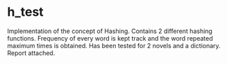 # h_test
Implementation of the concept of Hashing. Contains 2 different hashing functions. Frequency of every word is kept track and the word repeated maximum times is obtained. Has been tested for 2 novels and a dictionary. Report attached.

